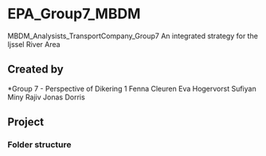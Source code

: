 # EPA_Group7_MBDM
MBDM_Analysists_TransportCompany_Group7
An integrated strategy for the Ijssel River Area 


## Created by
*Group 7 - Perspective of Dikering 1
Fenna Cleuren
Eva Hogervorst
Sufiyan 
Miny Rajiv
Jonas
Dorris

## Project

### Folder structure
